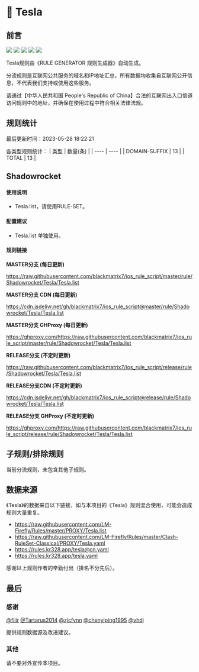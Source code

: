 # 🧸 Tesla

## 前言

![](https://shields.io/badge/-移除重复规则-ff69b4) ![](https://shields.io/badge/-DOMAIN与DOMAIN--SUFFIX合并-green) ![](https://shields.io/badge/-DOMAIN--SUFFIX间合并-critical) ![](https://shields.io/badge/-DOMAIN--SUFFIX与DOMAIN--KEYWORD合并-blue) ![](https://shields.io/badge/-IP--CIDR(6)合并-blueviolet) 

Tesla规则由《RULE GENERATOR 规则生成器》自动生成。

分流规则是互联网公共服务的域名和IP地址汇总，所有数据均收集自互联网公开信息，不代表我们支持或使用这些服务。

请通过【中华人民共和国 People's Republic of China】合法的互联网出入口信道访问规则中的地址，并确保在使用过程中符合相关法律法规。

## 规则统计

最后更新时间：2023-05-28 18:22:21

各类型规则统计：
| 类型 | 数量(条)  | 
| ---- | ----  |
| DOMAIN-SUFFIX | 13  | 
| TOTAL | 13  | 


## Shadowrocket 

#### 使用说明
- Tesla.list，请使用RULE-SET。

#### 配置建议
- Tesla.list 单独使用。

#### 规则链接
**MASTER分支 (每日更新)**

https://raw.githubusercontent.com/blackmatrix7/ios_rule_script/master/rule/Shadowrocket/Tesla/Tesla.list

**MASTER分支 CDN (每日更新)**

https://cdn.jsdelivr.net/gh/blackmatrix7/ios_rule_script@master/rule/Shadowrocket/Tesla/Tesla.list

**MASTER分支 GHProxy (每日更新)**

https://ghproxy.com/https://raw.githubusercontent.com/blackmatrix7/ios_rule_script/master/rule/Shadowrocket/Tesla/Tesla.list

**RELEASE分支 (不定时更新)**

https://raw.githubusercontent.com/blackmatrix7/ios_rule_script/release/rule/Shadowrocket/Tesla/Tesla.list

**RELEASE分支CDN (不定时更新)**

https://cdn.jsdelivr.net/gh/blackmatrix7/ios_rule_script@release/rule/Shadowrocket/Tesla/Tesla.list

**RELEASE分支 GHProxy (不定时更新)**

https://ghproxy.com/https://raw.githubusercontent.com/blackmatrix7/ios_rule_script/release/rule/Shadowrocket/Tesla/Tesla.list

## 子规则/排除规则


当前分流规则，未包含其他子规则。

## 数据来源

《Tesla》的数据来自以下链接，如与本项目的《Tesla》规则混合使用，可能会造成规则大量重复。

- https://raw.githubusercontent.com/LM-Firefly/Rules/master/PROXY/Tesla.list
- https://raw.githubusercontent.com/LM-Firefly/Rules/master/Clash-RuleSet-Classical/PROXY/Tesla.yaml
- https://rules.kr328.app/tesla@cn.yaml
- https://rules.kr328.app/tesla.yaml


感谢以上规则作者的辛勤付出（排名不分先后）。

## 最后

### 感谢

[@fiiir](https://github.com/fiiir) [@Tartarus2014](https://github.com/Tartarus2014) [@zjcfynn](https://github.com/zjcfynn) [@chenyiping1995](https://github.com/chenyiping1995) [@vhdj](https://github.com/vhdj)

提供规则数据源及改进建议。

### 其他

请不要对外宣传本项目。